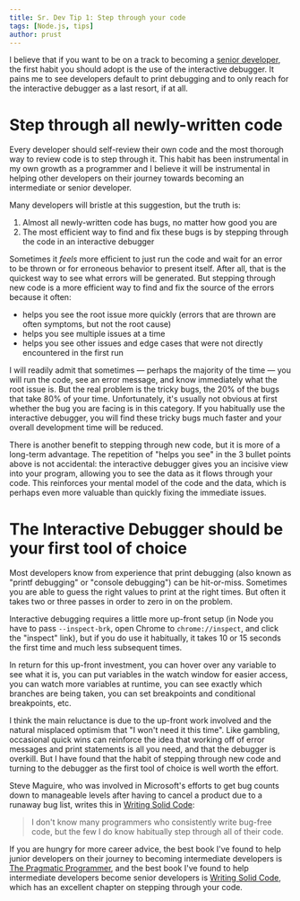 ```yaml
---
title: Sr. Dev Tip 1: Step through your code
tags: [Node.js, tips]
author: prust
---
```

I believe that if you want to be on a track to becoming a [senior developer](https://softwareengineering.stackexchange.com/questions/14914/whats-the-difference-between-entry-level-jr-sr-developers), the first habit you should adopt is the use of the interactive debugger. It pains me to see developers default to print debugging and to only reach for the interactive debugger as a last resort, if at all.

# Step through all newly-written code

Every developer should self-review their own code and the most thorough way to review code is to step through it. This habit has been instrumental in my own growth as a programmer and I believe it will be instrumental in helping other developers on their journey towards becoming an intermediate or senior developer.

Many developers will bristle at this suggestion, but the truth is:

1. Almost all newly-written code has bugs, no matter how good you are
2. The most efficient way to find and fix these bugs is by stepping through the code in an interactive debugger

Sometimes it *feels* more efficient to just run the code and wait for an error to be thrown or for erroneous behavior to present itself. After all, that is the quickest way to see what errors will be generated. But stepping through new code is a more efficient way to find and fix the source of the errors because it often:

* helps you see the root issue more quickly (errors that are thrown are often symptoms, but not the root cause)
* helps you see multiple issues at a time
* helps you see other issues and edge cases that were not directly encountered in the first run

I will readily admit that sometimes — perhaps the majority of the time — you will run the code, see an error message, and know immediately what the root issue is. But the real problem is the tricky bugs, the 20% of the bugs that take 80% of your time. Unfortunately, it's usually not obvious at first whether the bug you are facing is in this category. If you habitually use the interactive debugger, you will find these tricky bugs much faster and your overall development time will be reduced.

There is another benefit to stepping through new code, but it is more of a long-term advantage. The repetition of "helps you see" in the 3 bullet points above is not accidental: the interactive debugger gives you an incisive view into your program, allowing you to see the data as it flows through your code. This reinforces your mental model of the code and the data, which is perhaps even more valuable than quickly fixing the immediate issues.

# The Interactive Debugger should be your first tool of choice

Most developers know from experience that print debugging (also known as "printf debugging" or "console debugging") can be hit-or-miss. Sometimes you are able to guess the right values to print at the right times. But often it takes two or three passes in order to zero in on the problem.

Interactive debugging requires a little more up-front setup (in Node you have to pass `--inspect-brk`, open Chrome to `chrome://inspect`, and click the "inspect" link), but if you do use it habitually, it takes 10 or 15 seconds the first time and much less subsequent times.

In return for this up-front investment, you can hover over any variable to see what it is, you can put variables in the watch window for easier access, you can watch more variables at runtime, you can see exactly which branches are being taken, you can set breakpoints and conditional breakpoints, etc.

I think the main reluctance is due to the up-front work involved and the natural misplaced optimism that "I won't need it this time". Like gambling, occasional quick wins can reinforce the idea that working off of error messages and print statements is all you need, and that the debugger is overkill. But I have found that the habit of stepping through new code and turning to the debugger as the first tool of choice is well worth the effort.

Steve Maguire, who was involved in Microsoft's efforts to get bug counts down to manageable levels after having to cancel a product due to a runaway bug list, writes this in [Writing Solid Code](http://writingsolidcode.com):

> I don't know many programmers who consistently write bug-free code, but the few I do know habitually step through all of their code.

If you are hungry for more career advice, the best book I've found to help junior developers on their journey to becoming intermediate developers is [The Pragmatic Programmer](https://pragprog.com/book/tpp20/the-pragmatic-programmer-20th-anniversary-edition), and the best book I've found to help intermediate developers become senior developers is [Writing Solid Code](http://writingsolidcode.com), which has an excellent chapter on stepping through your code.
